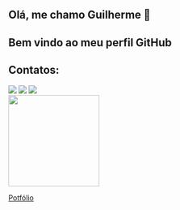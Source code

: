 ## Olá, me chamo Guilherme 👋
## Bem vindo ao meu perfil GitHub

## Contatos:

<div>
<a href="https://www.instagram.com/gusmaozw/?next=%2F" target="_blank"><img loading="lazy" src="https://img.shields.io/badge/-Instagram-%23E4405F?style=for-the-badge&logo=instagram&logoColor=white" target="_blank"></a>
<a href = "mailto:guilhermenepomuceno2004@gmail.com"><img loading="lazy" src="https://img.shields.io/badge/Gmail-D14836?style=for-the-badge&logo=gmail&logoColor=white" target="_blank"></a>
<a href="https://www.linkedin.com/in/guilherme-gusm%C3%A3o-nepomuceno-9b44a826a/" target="_blank"><img loading="lazy" src="https://img.shields.io/badge/-LinkedIn-%230077B5?style=for-the-badge&logo=linkedin&logoColor=white" target="_blank"></a>   
</div>

<div>
<a href="https://github.com/gusmoles">
<img loading="lazy" height="180em" src="https://github-readme-stats.vercel.app/api/top-langs/?username=gusmoles&layout=compact&langs_count=7&theme=dracula"/>
</div>

[Potfólio](https://portweb-tau.vercel.app/)





<!--
**gusmoles/gusmoles** is a ✨ _special_ ✨ repository because its `README.md` (this file) appears on your GitHub profile.

Here are some ideas to get you started:

- 🔭 I’m currently working on ...
- 🌱 I’m currently learning ...
- 👯 I’m looking to collaborate on ...
- 🤔 I’m looking for help with ...
- 💬 Ask me about ...
- 📫 How to reach me: ...
- 😄 Pronouns: ...
- ⚡ Fun fact: ...
-->
